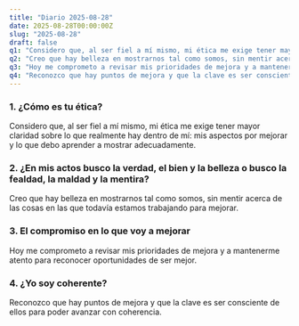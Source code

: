 ```yaml
---
title: "Diario 2025-08-28"
date: 2025-08-28T00:00:00Z
slug: "2025-08-28"
draft: false
q1: "Considero que, al ser fiel a mí mismo, mi ética me exige tener mayor claridad sobre lo que realmente hay dentro de mí: mis aspectos por mejorar y lo que debo aprender a mostrar adecuadamente."
q2: "Creo que hay belleza en mostrarnos tal como somos, sin mentir acerca de las cosas en las que todavía estamos trabajando para mejorar."
q3: "Hoy me comprometo a revisar mis prioridades de mejora y a mantenerme atento para reconocer oportunidades de ser mejor."
q4: "Reconozco que hay puntos de mejora y que la clave es ser consciente de ellos para poder avanzar con coherencia."
---
```

### 1. ¿Cómo es tu ética?
Considero que, al ser fiel a mí mismo, mi ética me exige tener mayor claridad sobre lo que realmente hay dentro de mí: mis aspectos por mejorar y lo que debo aprender a mostrar adecuadamente.

### 2. ¿En mis actos busco la verdad, el bien y la belleza o busco la fealdad, la maldad y la mentira?
Creo que hay belleza en mostrarnos tal como somos, sin mentir acerca de las cosas en las que todavía estamos trabajando para mejorar.

### 3. El compromiso en lo que voy a mejorar
Hoy me comprometo a revisar mis prioridades de mejora y a mantenerme atento para reconocer oportunidades de ser mejor.

### 4. ¿Yo soy coherente?
Reconozco que hay puntos de mejora y que la clave es ser consciente de ellos para poder avanzar con coherencia.
